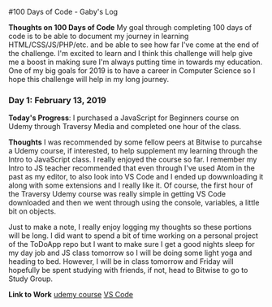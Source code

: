 #100 Days of Code - Gaby's Log

**Thoughts on 100 Days of Code** My goal through completing 100 days of code is to be able to document my journey in learning HTML/CSS/JS/PHP/etc. and be able to see how far I've come at the end of the challenge. I'm excited to learn and I think this challenge will help give me a boost in making sure I'm always putting time in towards my education. One of my big goals for 2019 is to have a career in Computer Science so I hope this challenge will help in my long journey.

### Day 1: February 13, 2019

**Today's Progress**: I purchased a JavaScript for Beginners course on Udemy through Traversy Media and completed one hour of the class.

**Thoughts** I was recommended by some fellow peers at Bitwise to purcahse a Udemy course, if interested, to help supplement my learning through the Intro to JavaScript class. I really enjoyed the course so far. I remember my Intro to JS teacher recommended that even through I've used Atom in the past as my editor, to also look into VS Code and I ended up dowwnloading it along with some extensions and I really like it. Of course, the first hour of the Traversy Udemy course was really simple in getting VS Code downloaded and then we went through using the console, variables, a little bit on objects.

Just to make a note, I really enjoy logging my thoughts so these portions will be long. I did want to spend a bit of time working on a personal project of the ToDoApp repo but I want to make sure I get a good nights sleep for my day job and JS class tomorrow so I will be doing some light yoga and heading to bed. However, I will be in class tomorrow and Friday will hopefully be spent studying with friends, if not, head to Bitwise to go to Study Group.

**Link to Work** [udemy course](https://www.udemy.com/modern-javascript-from-the-beginning/) [VS Code](https://code.visualstudio.com/)